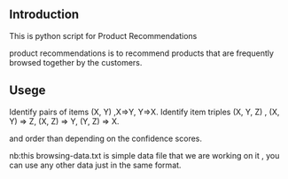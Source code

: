 ## Introduction 
This is python script for Product Recommendations

product  recommendations is to recommend products that are frequently browsed
together by the customers.

## Usege 
Identify pairs of items (X, Y) ,X⇒Y, Y⇒X.
Identify item triples (X, Y, Z) , (X, Y) ⇒ Z, (X, Z) ⇒ Y, (Y, Z) ⇒ X. 

and order than depending on  the confidence scores.

nb:this browsing-data.txt is simple data file that we are working on it ,
you can use any other data just in the same format.
